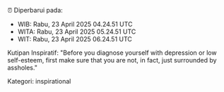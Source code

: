 ⏰ Diperbarui pada:
- WIB: Rabu, 23 April 2025 04.24.51 UTC
- WITA: Rabu, 23 April 2025 05.24.51 UTC
- WIT: Rabu, 23 April 2025 06.24.51 UTC

Kutipan Inspiratif:
"Before you diagnose yourself with depression or low self-esteem, first make sure that you are not, in fact, just surrounded by assholes."


Kategori: inspirational

